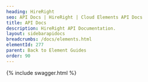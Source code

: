 ```yaml
---
heading: HireRight
seo: API Docs | HireRight | Cloud Elements API Docs
title: API Docs
description: HireRight API Documentation.
layout: sidebarapidocs
breadcrumbs: /docs/elements.html
elementId: 277
parent: Back to Element Guides
order: 90
---
```


{% include swagger.html %}
